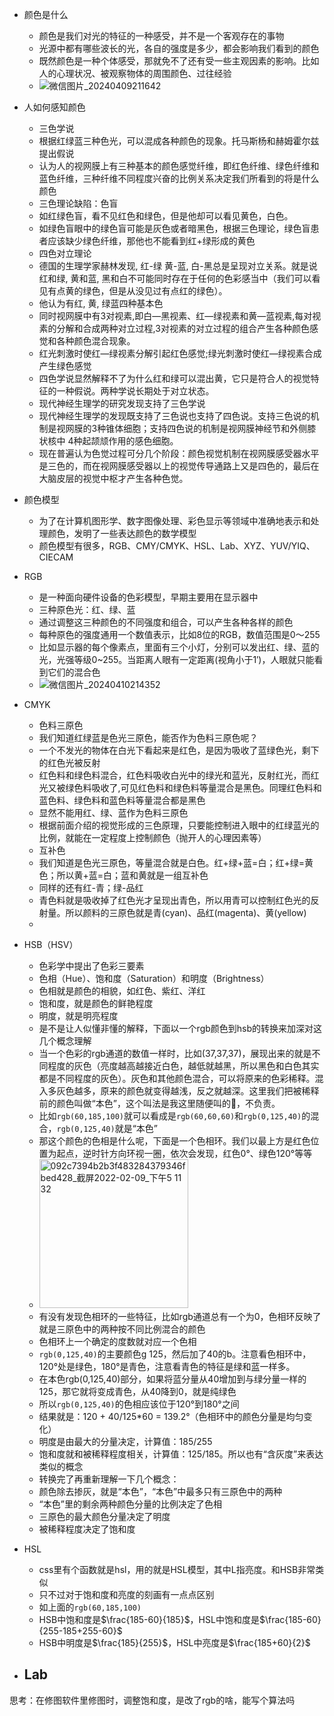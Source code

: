 - 颜色是什么
  - 颜色是我们对光的特征的一种感受，并不是一个客观存在的事物
  - 光源中都有哪些波长的光，各自的强度是多少，都会影响我们看到的颜色
  - 既然颜色是一种个体感受，那就免不了还有受一些主观因素的影响。比如人的心理状况、被观察物体的周围颜色、过往经验
  - ![微信图片_20240409211642](https://github.com/zhaoyan11/template-for-eslint/assets/27720345/9ac65f2f-2bbb-4e13-89f4-f8adfc21c522)

    
- 人如何感知颜色
  - 三色学说
  - 根据红绿蓝三种色光，可以混成各种颜色的现象。托马斯杨和赫姆霍尔兹提出假说
  - 认为人的视网膜上有三种基本的颜色感觉纤维，即红色纤维、绿色纤维和蓝色纤维，三种纤维不同程度兴奋的比例关系决定我们所看到的将是什么颜色
  - 三色理论缺陷：色盲
  - 如红绿色盲，看不见红色和绿色，但是他却可以看见黄色，白色。
  - 如绿色盲眼中的绿色盲可能是灰色或者暗黑色，根据三色理论，绿色盲患者应该缺少绿色纤维，那他也不能看到红+绿形成的黄色
  - 四色对立理论
  - 德国的生理学家赫林发现, 红-绿 黄-蓝, 白-黑总是呈现对立关系。就是说红和绿, 黄和蓝, 黑和白不可能同时存在于任何的色彩感当中（我们可以看见有点黄的绿色，但是从没见过有点红的绿色）。
  - 他认为有红, 黄, 绿蓝四种基本色
  - 同时视网膜中有3对视素,即白—黑视素、红—绿视素和黄—蓝视素,每对视素的分解和合成两种对立过程,3对视素的对立过程的组合产生各种颜色感觉和各种颜色混合现象。
  - 红光刺激时使红—绿视素分解引起红色感觉;绿光刺激时使红—绿视素合成产生绿色感觉
  - 四色学说显然解释不了为什么红和绿可以混出黄，它只是符合人的视觉特征的一种假说。两种学说长期处于对立状态。
  - 现代神经生理学的研究发现支持了三色学说
  - 现代神经生理学的发现既支持了三色说也支持了四色说。支持三色说的机制是视网膜的3种锥体细胞；支持四色说的机制是视网膜神经节和外侧膝状核中 4种起颉颃作用的感色细胞。
  - 现在普遍认为色觉过程可分几个阶段：颜色视觉机制在视网膜感受器水平是三色的，而在视网膜感受器以上的视觉传导通路上又是四色的，最后在大脑皮层的视觉中枢才产生各种色觉。



- 颜色模型
  - 为了在计算机图形学、数字图像处理、彩色显示等领域中准确地表示和处理颜色，发明了一些表达颜色的数学模型
  - 颜色模型有很多，RGB、CMY/CMYK、HSL、Lab、XYZ、YUV/YIQ、CIECAM

 
- RGB
  - 是一种面向硬件设备的色彩模型，早期主要用在显示器中 
  - 三种原色光：红、绿、蓝
  - 通过调整这三种颜色的不同强度和组合，可以产生各种各样的颜色
  - 每种原色的强度通用一个数值表示，比如8位的RGB，数值范围是0～255
  - 比如显示器的每个像素点，里面有三个小灯，分别可以发出红、绿、蓝的光，光强等级0~255。当距离人眼有一定距离(视角小于1′)，人眼就只能看到它们的混合色
  - ![微信图片_20240410214352](https://github.com/zhaoyan11/template-for-eslint/assets/27720345/95109e54-77d6-4eae-8203-f23cfa4e0ff6)

- CMYK
  - 色料三原色
  - 我们知道红绿蓝是色光三原色，能否作为色料三原色呢？
  - 一个不发光的物体在白光下看起来是红色，是因为吸收了蓝绿色光，剩下的红色光被反射
  - 红色料和绿色料混合，红色料吸收白光中的绿光和蓝光，反射红光，而红光又被绿色料吸收了,可见红色料和绿色料等量混合是黑色。同理红色料和蓝色料、绿色料和蓝色料等量混合都是黑色
  - 显然不能用红、绿、蓝作为色料三原色
  - 根据前面介绍的视觉形成的三色原理，只要能控制进入眼中的红绿蓝光的比例，就能在一定程度上控制颜色（抛开人的心理因素等）
  - 互补色
  - 我们知道是色光三原色，等量混合就是白色。红+绿+蓝=白；红+绿=黄色；所以黄+蓝=白；蓝和黄就是一组互补色
  - 同样的还有红-青；绿-品红
  - 青色料就是吸收掉了红色光才呈现出青色，所以用青可以控制红色光的反射量。所以颜料的三原色就是青(cyan)、品红(magenta)、黄(yellow)
  - 

- HSB（HSV）
  - 色彩学中提出了色彩三要素
  - 色相（Hue）、饱和度（Saturation）和明度（Brightness）
  - 色相就是颜色的相貌，如红色、紫红、洋红
  - 饱和度，就是颜色的鲜艳程度
  - 明度，就是明亮程度
  - 是不是让人似懂非懂的解释，下面以一个rgb颜色到hsb的转换来加深对这几个概念理解
  - 当一个色彩的rgb通道的数值一样时，比如(37,37,37)，展现出来的就是不同程度的灰色（亮度越高越接近白色，越低就越黑，所以黑色和白色其实都是不同程度的灰色）。灰色和其他颜色混合，可以将原来的色彩稀释。混入多灰色越多，原来的颜色就变得越浅，反之就越深。这里我们把被稀释前的颜色叫做“本色”，这个叫法是我这里随便叫的🫤，不负责。
  - 比如`rgb(60,185,100)`就可以看成是`rgb(60,60,60)`和`rgb(0,125,40)`的混合，`rgb(0,125,40)`就是“本色”
  - 那这个颜色的色相是什么呢，下面是一个色相环。我们以最上方是红色位置为起点，逆时针方向环视一圈，依次会发现，红色0°、绿色120°等等
  - <img width="238" alt="092c7394b2b3f483284379346fbed428_截屏2022-02-09_下午5 11 32" src="https://github.com/zhaoyan11/template-for-eslint/assets/27720345/9f3c1386-4e70-4794-ad7d-698966d4a487">
  - 有没有发现色相环的一些特征，比如rgb通道总有一个为0，色相环反映了就是三原色中的两种按不同比例混合的颜色
  - 色相环上一个确定的度数就对应一个色相
  - `rgb(0,125,40)`的主要颜色g 125，然后加了40的b。注意看色相环中，120°处是绿色，180°是青色，注意看青色的特征是绿和蓝一样多。
  - 在本色rgb(0,125,40)部分，如果将蓝分量从40增加到与绿分量一样的125，那它就将变成青色，从40降到0，就是纯绿色
  - 所以`rgb(0,125,40)`的色相应该位于120°到180°之间
  - 结果就是：120 + 40/125*60 = 139.2°（色相环中的颜色分量是均匀变化）
  - 明度是由最大的分量决定，计算值：185/255
  - 饱和度就和被稀释程度相关，计算值：125/185。所以也有“含灰度”来表达类似的概念
  - 转换完了再重新理解一下几个概念：
  - 颜色除去掺灰，就是“本色”，“本色”中最多只有三原色中的两种
  - “本色”里的剩余两种颜色分量的比例决定了色相
  - 三原色的最大颜色分量决定了明度
  - 被稀释程度决定了饱和度

- HSL
  - css里有个函数就是hsl，用的就是HSL模型，其中L指亮度。和HSB非常类似
  - 只不过对于饱和度和亮度的刻画有一点点区别
  - 如上面的`rgb(60,185,100)`
  - HSB中饱和度是$\frac{185-60}{185}$，HSL中饱和度是$\frac{185-60}{255-185+255-60}$
  - HSB中明度是$\frac{185}{255}$，HSL中亮度是$\frac{185+60}{2}$

- Lab
  - 

思考：在修图软件里修图时，调整饱和度，是改了rgb的啥，能写个算法吗
